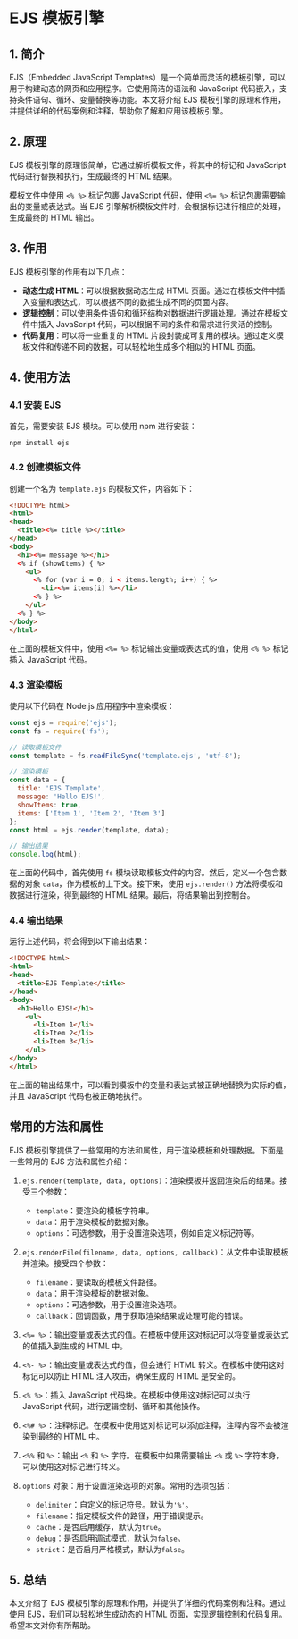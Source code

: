 # EJS 模板引擎

## 1. 简介

EJS（Embedded JavaScript Templates）是一个简单而灵活的模板引擎，可以用于构建动态的网页和应用程序。它使用简洁的语法和 JavaScript 代码嵌入，支持条件语句、循环、变量替换等功能。本文将介绍 EJS 模板引擎的原理和作用，并提供详细的代码案例和注释，帮助你了解和应用该模板引擎。

## 2. 原理

EJS 模板引擎的原理很简单，它通过解析模板文件，将其中的标记和 JavaScript 代码进行替换和执行，生成最终的 HTML 结果。

模板文件中使用 `<% %>` 标记包裹 JavaScript 代码，使用 `<%= %>` 标记包裹需要输出的变量或表达式。当 EJS 引擎解析模板文件时，会根据标记进行相应的处理，生成最终的 HTML 输出。

## 3. 作用

EJS 模板引擎的作用有以下几点：

- **动态生成 HTML**：可以根据数据动态生成 HTML 页面。通过在模板文件中插入变量和表达式，可以根据不同的数据生成不同的页面内容。
- **逻辑控制**：可以使用条件语句和循环结构对数据进行逻辑处理。通过在模板文件中插入 JavaScript 代码，可以根据不同的条件和需求进行灵活的控制。
- **代码复用**：可以将一些重复的 HTML 片段封装成可复用的模块。通过定义模板文件和传递不同的数据，可以轻松地生成多个相似的 HTML 页面。

## 4. 使用方法

### 4.1 安装 EJS

首先，需要安装 EJS 模块。可以使用 npm 进行安装：

```
npm install ejs
```

### 4.2 创建模板文件

创建一个名为 `template.ejs` 的模板文件，内容如下：

```html
<!DOCTYPE html>
<html>
<head>
  <title><%= title %></title>
</head>
<body>
  <h1><%= message %></h1>
  <% if (showItems) { %>
    <ul>
      <% for (var i = 0; i < items.length; i++) { %>
        <li><%= items[i] %></li>
      <% } %>
    </ul>
  <% } %>
</body>
</html>
```

在上面的模板文件中，使用 `<%= %>` 标记输出变量或表达式的值，使用 `<% %>` 标记插入 JavaScript 代码。

### 4.3 渲染模板

使用以下代码在 Node.js 应用程序中渲染模板：

```javascript
const ejs = require('ejs');
const fs = require('fs');

// 读取模板文件
const template = fs.readFileSync('template.ejs', 'utf-8');

// 渲染模板
const data = {
  title: 'EJS Template',
  message: 'Hello EJS!',
  showItems: true,
  items: ['Item 1', 'Item 2', 'Item 3']
};
const html = ejs.render(template, data); 

// 输出结果
console.log(html);
```

在上面的代码中，首先使用 `fs` 模块读取模板文件的内容。然后，定义一个包含数据的对象 `data`，作为模板的上下文。接下来，使用 `ejs.render()` 方法将模板和数据进行渲染，得到最终的 HTML 结果。最后，将结果输出到控制台。

### 4.4 输出结果

运行上述代码，将会得到以下输出结果：

```html
<!DOCTYPE html>
<html>
<head>
  <title>EJS Template</title>
</head>
<body>
  <h1>Hello EJS!</h1>
    <ul>
      <li>Item 1</li>
      <li>Item 2</li>
      <li>Item 3</li>
    </ul>
</body>
</html>
```

在上面的输出结果中，可以看到模板中的变量和表达式被正确地替换为实际的值，并且 JavaScript 代码也被正确地执行。

## 常用的方法和属性

EJS 模板引擎提供了一些常用的方法和属性，用于渲染模板和处理数据。下面是一些常用的 EJS 方法和属性介绍：

1. `ejs.render(template, data, options)`：渲染模板并返回渲染后的结果。接受三个参数：
   - `template`：要渲染的模板字符串。
   - `data`：用于渲染模板的数据对象。
   - `options`：可选参数，用于设置渲染选项，例如自定义标记符等。

2. `ejs.renderFile(filename, data, options, callback)`：从文件中读取模板并渲染。接受四个参数：
   - `filename`：要读取的模板文件路径。
   - `data`：用于渲染模板的数据对象。
   - `options`：可选参数，用于设置渲染选项。
   - `callback`：回调函数，用于获取渲染结果或处理可能的错误。

3. `<%= %>`：输出变量或表达式的值。在模板中使用这对标记可以将变量或表达式的值插入到生成的 HTML 中。

4. `<%- %>`：输出变量或表达式的值，但会进行 HTML 转义。在模板中使用这对标记可以防止 HTML 注入攻击，确保生成的 HTML 是安全的。

5. `<% %>`：插入 JavaScript 代码块。在模板中使用这对标记可以执行 JavaScript 代码，进行逻辑控制、循环和其他操作。

6. `<%# %>`：注释标记。在模板中使用这对标记可以添加注释，注释内容不会被渲染到最终的 HTML 中。

7. `<%%` 和 `%>`：输出 `<%` 和 `%>` 字符。在模板中如果需要输出 `<%` 或 `%>` 字符本身，可以使用这对标记进行转义。

8. `options` 对象：用于设置渲染选项的对象。常用的选项包括：
   - `delimiter`：自定义的标记符号。默认为`'%'`。
   - `filename`：指定模板文件的路径，用于错误提示。
   - `cache`：是否启用缓存，默认为`true`。
   - `debug`：是否启用调试模式，默认为`false`。
   - `strict`：是否启用严格模式，默认为`false`。

## 5. 总结

本文介绍了 EJS 模板引擎的原理和作用，并提供了详细的代码案例和注释。通过使用 EJS，我们可以轻松地生成动态的 HTML 页面，实现逻辑控制和代码复用。希望本文对你有所帮助。
